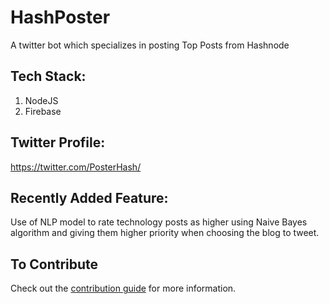 # HashPoster
A twitter bot which specializes in posting Top Posts from Hashnode

## Tech Stack:

1. NodeJS
2. Firebase

## Twitter Profile: 

https://twitter.com/PosterHash/

## Recently Added Feature:

Use of NLP model to rate technology posts as higher using Naive Bayes algorithm and giving them higher priority when choosing the blog to tweet.

## To Contribute

Check out the [contribution guide](https://github.com/KunalKatiyar/HashPoster/blob/master/Contributing.md) for more information.



